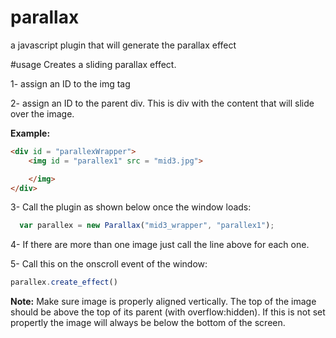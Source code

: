 # parallax
a javascript plugin that will generate the parallax effect

#usage
Creates a sliding parallax effect.

1- assign an ID to the img tag

2- assign an ID to the parent div. This is div with the content that will slide over the image.

**Example:**
```html
<div id = "parallexWrapper">
    <img id = "parallex1" src = "mid3.jpg">

    </img>
</div>
```

3- Call the plugin as shown below once the window loads:
```javascript
  var parallex = new Parallax("mid3_wrapper", "parallex1");
```

4- If there are more than one image just call the line above for each one.

5- Call this on the onscroll event of the window:
```javascript
parallex.create_effect()
```

**Note:** Make sure image is properly aligned vertically. The top of the image should be above the top of its parent (with overflow:hidden). If this is not set propertly the image will always be below the bottom of the screen.
